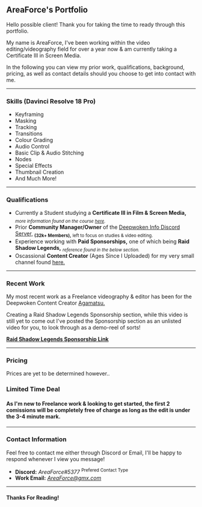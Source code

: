 ## AreaForce's Portfolio

Hello possible client! Thank you for taking the time to ready through this portfolio.

My name is AreaForce, I've been working within the video editing/videography field for over a year now & am currently taking a Certificate III in Screen Media.

In the following you can view my prior work, qualifications, background, pricing, as well as contact details should you choose to get into contact with me.

---

### Skills (Davinci Resolve 18 Pro)

- Keyframing
- Masking
- Tracking
- Transitions
- Colour Grading
- Audio Control
- Basic Clip & Audio Stitching
- Nodes
- Special Effects
- Thumbnail Creation
- And Much More!

---

### Qualifications

- Currently a Student studying a **Certificate III in Film & Screen Media,** <sub>*more information found on the course [here](https://tafeqld.edu.au/course/17/17799/certificate-iii-in-screen-and-media).*</sub>
- Prior **Community Manager/Owner** of the [Deepwoken Info Discord Server,](https://discord.gg/d4SCwUJbBj) <sub>**(32k+ Members),** left to focus on studies & video editing.</sub> 
- Experience working with **Paid Sponsorships,** one of which being **Raid Shadow Legends,** <sub>*reference found in the below section.*</sub>
- Oscassional **Content Creator** (Ages Since I Uploaded) for my very small channel found [here.](https://www.youtube.com/channel/UC-P4akm98mrYi8vIWQREG5Q?app=desktop)

---

### Recent Work

My most recent work as a Freelance videography & editor has been for the Deepwoken Content Creator [Agamatsu.]()

Creating a Raid Shadow Legends Sponsorship section, while this video is still yet to come out I've posted the Sponsorship section as an unlisted video for you, to look through as a demo-reel of sorts!

**[Raid Shadow Legends Sponsorship Link](https://youtu.be/0o9CoU3T35g)**

---

### Pricing

Prices are yet to be determined however..

### Limited Time Deal

#### As I'm new to Freelance work & looking to get started, the first 2 comissions will be completely free of charge as long as the edit is under the 3-4 minute mark.
  
---

### Contact Information

Feel free to contact me either through Discord or Email, I'll be happy to respond whenever I view you message!
- **Discord:** *AreaForce#5377* <sup>Prefered Contact Type</sup>
- **Work Email:** *AreaForce@gmx.com*

---

#### Thanks For Reading!
